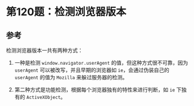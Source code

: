 # 第120题：检测浏览器版本

## 参考

检测浏览器版本一共有两种方式：

1. 一种是检测 `window.navigator.userAgent` 的值，但这种方式很不可靠，因为 `userAgent` 可以被改写，并且早期的浏览器如 `ie`，会通过伪装自己的 `userAgent` 的值为 `Mozilla` 来躲过服务器的检测。

2. 第二种方式是功能检测，根据每个浏览器独有的特性来进行判断，如 `ie` 下独有的 `ActiveXObject`。